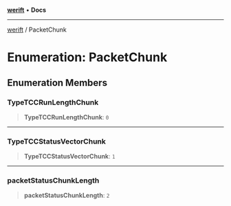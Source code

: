 [**werift**](../README.md) • **Docs**

***

[werift](../globals.md) / PacketChunk

# Enumeration: PacketChunk

## Enumeration Members

### TypeTCCRunLengthChunk

> **TypeTCCRunLengthChunk**: `0`

***

### TypeTCCStatusVectorChunk

> **TypeTCCStatusVectorChunk**: `1`

***

### packetStatusChunkLength

> **packetStatusChunkLength**: `2`
